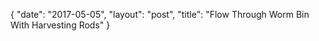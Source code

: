 {
   "date": "2017-05-05",
   "layout": "post",
   "title": "Flow Through Worm Bin With Harvesting Rods"
}

